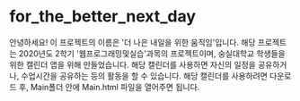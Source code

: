# for_the_better_next_day
안녕하세요! 이 프로젝트의 이름은 '더 나은 내일을 위한 움직임'입니다.
해당 프로젝트는 2020년도 2학기 '웹프로그래밍및실습'과목의 프로젝트이며, 숭실대학교 학생들을 위한 캘린더 앱을 위해 만들었습니다.
해당 캘린더를 사용하면 자신의 일정을 공유하거나, 수업시간을 공유하는 등의 활동을 할 수 있습니다.
해당 캘린더를 사용하려면 다운로드 후, Main폴더 안에 Main.html 파일을 열어주면 됩니다.
